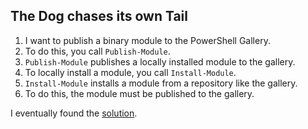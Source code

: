 ## The Dog chases its own Tail

1. I want to publish a binary module to the PowerShell Gallery.
2. To do this, you call ```Publish-Module```.
3. ```Publish-Module``` publishes a locally installed module to the gallery.
4. To locally install a module, you call ```Install-Module```.
5. ```Install-Module``` installs a module from a repository like the gallery.
6. To do this, the module must be published to the gallery.

I eventually found the [solution](https://tldag.github.io/tldag-dotnet/write-ps-module.html).
